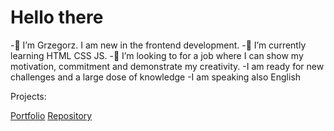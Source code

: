 # Hello there

-👋 I’m Grzegorz. I am new in the frontend development.
-🌱 I’m currently learning HTML CSS JS. 
-💞️ I’m looking to for a job where I can show my motivation, commitment and demonstrate my creativity.
-I am ready for new challenges and a large dose of knowledge
-I am speaking also English 

Projects:

[Portfolio](http://grzegorzszwed.000webhostapp.com/)
[Repository](https://github.com/czesuaww/GrzegorzSzwedSite)    

